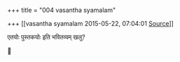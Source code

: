 +++
title = "004 vasantha syamalam"

+++
[[vasantha syamalam	2015-05-22, 07:04:01 [Source](https://groups.google.com/g/samskrita/c/2r2QRqDpjIo)]]



एतयोः पुस्तकयोः इति भवितव्यम् खलु?



